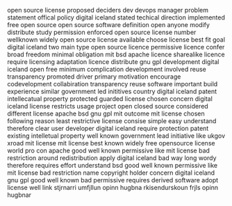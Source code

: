 open source license proposed deciders dev devops manager problem statement offical policy digital iceland stated techical direction implemented free open source open source software definition open anyone modify distribute study permission enforced open source license number wellknown widely open source license available choose license best fit goal digital iceland two main type open source licence permissive licence confer broad freedom minimal obligation mit bsd apache licence sharealike licence require licensing adaptation licence distribute gnu gpl development digital iceland open free minimum complication development involved reuse transparency promoted driver primary motivation encourage codevelopment collabiration transparency reuse software important build experience similar government led inititives country digital iceland patent intellecatual property protected guarded license chosen concern digital iceland license restricts usage project open closed source considered different license apache bsd gnu gpl mit outcome mit license chosen following reason least restrictive license consise simple easy understand therefore clear user developer digital iceland require protection patent existing intelletual property well known government lead initiative like ukgov xroad mit license mit license best known widely free opensource license world pro con apache good well known permissive like mit license bad restriction around redistribution apply digital iceland bad way long wordy therefore requires effort understand bsd good well known permissive like mit license bad restriction name copyright holder concern digital iceland gnu gpl good well known bad permissive requires derived software adopt license well link stjrnarri umfjllun opinn hugbna rkisendurskoun frjls opinn hugbnar